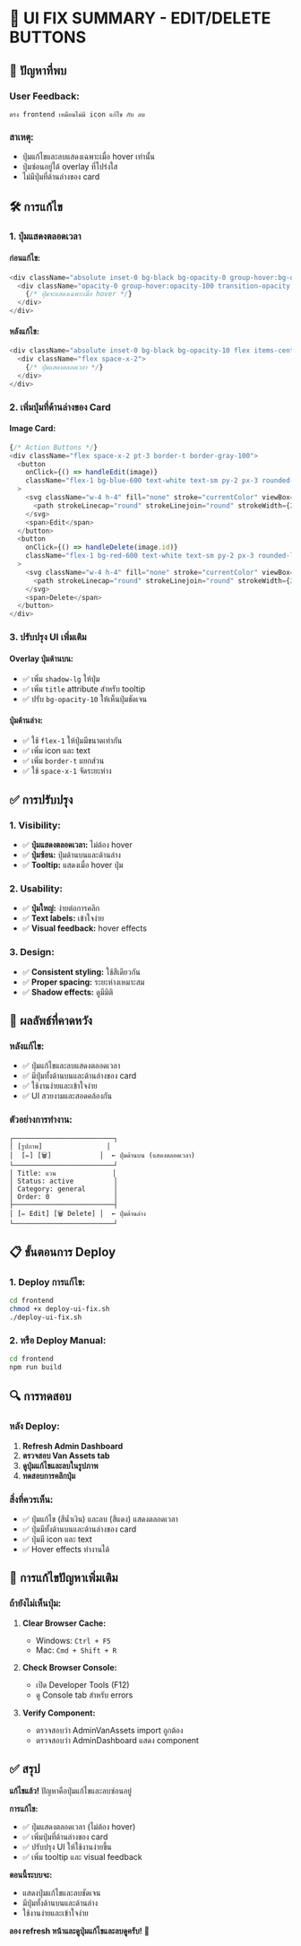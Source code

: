 # 🎨 UI FIX SUMMARY - EDIT/DELETE BUTTONS

## 🚨 **ปัญหาที่พบ**

### **User Feedback:**
```
ตรง frontend เหมือนไม่มี icon แก้ไข กับ ลบ
```

### **สาเหตุ:**
- ปุ่มแก้ไขและลบแสดงเฉพาะเมื่อ hover เท่านั้น
- ปุ่มซ่อนอยู่ใต้ overlay ที่โปร่งใส
- ไม่มีปุ่มที่ด้านล่างของ card

## 🛠️ **การแก้ไข**

### **1. ปุ่มแสดงตลอดเวลา**

#### **ก่อนแก้ไข:**
```javascript
<div className="absolute inset-0 bg-black bg-opacity-0 group-hover:bg-opacity-20 transition-all duration-300 flex items-center justify-center">
  <div className="opacity-0 group-hover:opacity-100 transition-opacity duration-300 flex space-x-2">
    {/* ปุ่มจะแสดงเฉพาะเมื่อ hover */}
  </div>
</div>
```

#### **หลังแก้ไข:**
```javascript
<div className="absolute inset-0 bg-black bg-opacity-10 flex items-center justify-center">
  <div className="flex space-x-2">
    {/* ปุ่มแสดงตลอดเวลา */}
  </div>
</div>
```

### **2. เพิ่มปุ่มที่ด้านล่างของ Card**

#### **Image Card:**
```javascript
{/* Action Buttons */}
<div className="flex space-x-2 pt-3 border-t border-gray-100">
  <button
    onClick={() => handleEdit(image)}
    className="flex-1 bg-blue-600 text-white text-sm py-2 px-3 rounded-lg hover:bg-blue-700 transition-colors flex items-center justify-center space-x-1"
  >
    <svg className="w-4 h-4" fill="none" stroke="currentColor" viewBox="0 0 24 24">
      <path strokeLinecap="round" strokeLinejoin="round" strokeWidth={2} d="M11 5H6a2 2 0 00-2 2v11a2 2 0 002 2h11a2 2 0 002-2v-5m-1.414-9.414a2 2 0 112.828 2.828L11.828 15H9v-2.828l8.586-8.586z" />
    </svg>
    <span>Edit</span>
  </button>
  <button
    onClick={() => handleDelete(image.id)}
    className="flex-1 bg-red-600 text-white text-sm py-2 px-3 rounded-lg hover:bg-red-700 transition-colors flex items-center justify-center space-x-1"
  >
    <svg className="w-4 h-4" fill="none" stroke="currentColor" viewBox="0 0 24 24">
      <path strokeLinecap="round" strokeLinejoin="round" strokeWidth={2} d="M19 7l-.867 12.142A2 2 0 0116.138 21H7.862a2 2 0 01-1.995-1.858L5 7m5 4v6m4-6v6m1-10V4a1 1 0 00-1-1h-4a1 1 0 00-1 1v3M4 7h16" />
    </svg>
    <span>Delete</span>
  </button>
</div>
```

### **3. ปรับปรุง UI เพิ่มเติม**

#### **Overlay ปุ่มด้านบน:**
- ✅ เพิ่ม `shadow-lg` ให้ปุ่ม
- ✅ เพิ่ม `title` attribute สำหรับ tooltip
- ✅ ปรับ `bg-opacity-10` ให้เห็นปุ่มชัดเจน

#### **ปุ่มด้านล่าง:**
- ✅ ใช้ `flex-1` ให้ปุ่มมีขนาดเท่ากัน
- ✅ เพิ่ม icon และ text
- ✅ เพิ่ม `border-t` แยกส่วน
- ✅ ใช้ `space-x-1` จัดระยะห่าง

## ✅ **การปรับปรุง**

### **1. Visibility:**
- ✅ **ปุ่มแสดงตลอดเวลา:** ไม่ต้อง hover
- ✅ **ปุ่มซ้อน:** ปุ่มด้านบนและด้านล่าง
- ✅ **Tooltip:** แสดงเมื่อ hover ปุ่ม

### **2. Usability:**
- ✅ **ปุ่มใหญ่:** ง่ายต่อการคลิก
- ✅ **Text labels:** เข้าใจง่าย
- ✅ **Visual feedback:** hover effects

### **3. Design:**
- ✅ **Consistent styling:** ใช้สีเดียวกัน
- ✅ **Proper spacing:** ระยะห่างเหมาะสม
- ✅ **Shadow effects:** ดูมีมิติ

## 🎯 **ผลลัพธ์ที่คาดหวัง**

### **หลังแก้ไข:**
- ✅ ปุ่มแก้ไขและลบแสดงตลอดเวลา
- ✅ มีปุ่มทั้งด้านบนและด้านล่างของ card
- ✅ ใช้งานง่ายและเข้าใจง่าย
- ✅ UI สวยงามและสอดคล้องกัน

### **ตัวอย่างการทำงาน:**
```
┌─────────────────────────┐
│ [รูปภาพ]                │
│  [✏️] [🗑️]            │  ← ปุ่มด้านบน (แสดงตลอดเวลา)
└─────────────────────────┘
│ Title: แวน              │
│ Status: active          │
│ Category: general       │
│ Order: 0                │
├─────────────────────────┤
│ [✏️ Edit] [🗑️ Delete] │  ← ปุ่มด้านล่าง
└─────────────────────────┘
```

## 📋 **ขั้นตอนการ Deploy**

### **1. Deploy การแก้ไข:**
```bash
cd frontend
chmod +x deploy-ui-fix.sh
./deploy-ui-fix.sh
```

### **2. หรือ Deploy Manual:**
```bash
cd frontend
npm run build
```

## 🔍 **การทดสอบ**

### **หลัง Deploy:**
1. **Refresh Admin Dashboard**
2. **ตรวจสอบ Van Assets tab**
3. **ดูปุ่มแก้ไขและลบในรูปภาพ**
4. **ทดสอบการคลิกปุ่ม**

### **สิ่งที่ควรเห็น:**
- ✅ ปุ่มแก้ไข (สีน้ำเงิน) และลบ (สีแดง) แสดงตลอดเวลา
- ✅ ปุ่มมีทั้งด้านบนและด้านล่างของ card
- ✅ ปุ่มมี icon และ text
- ✅ Hover effects ทำงานได้

## 🔧 **การแก้ไขปัญหาเพิ่มเติม**

### ถ้ายังไม่เห็นปุ่ม:
1. **Clear Browser Cache:**
   - Windows: `Ctrl + F5`
   - Mac: `Cmd + Shift + R`

2. **Check Browser Console:**
   - เปิด Developer Tools (F12)
   - ดู Console tab สำหรับ errors

3. **Verify Component:**
   - ตรวจสอบว่า AdminVanAssets import ถูกต้อง
   - ตรวจสอบว่า AdminDashboard แสดง component

## ✅ **สรุป**

**แก้ไขแล้ว!** ปัญหาคือปุ่มแก้ไขและลบซ่อนอยู่

**การแก้ไข:**
- ✅ ปุ่มแสดงตลอดเวลา (ไม่ต้อง hover)
- ✅ เพิ่มปุ่มที่ด้านล่างของ card
- ✅ ปรับปรุง UI ให้ใช้งานง่ายขึ้น
- ✅ เพิ่ม tooltip และ visual feedback

**ตอนนี้ระบบจะ:**
- แสดงปุ่มแก้ไขและลบชัดเจน
- มีปุ่มทั้งด้านบนและด้านล่าง
- ใช้งานง่ายและเข้าใจง่าย

**ลอง refresh หน้าและดูปุ่มแก้ไขและลบดูครับ!** 🎉 